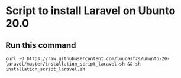 # Script to install Laravel on Ubunto 20.0

## Run this command

``` 
curl -O https://raw.githubusercontent.com/luucasfzs/ubunto-20-laravel/master/installation_script_laravel.sh && sh installation_script_laravel.sh 
```
